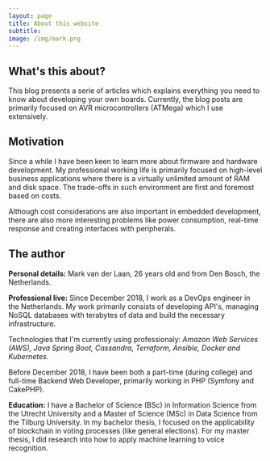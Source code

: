 ```yaml
---
layout: page
title: About this website
subtitle: 
image: /img/mark.png
---
```


## What's this about?

This blog presents a serie of articles which explains everything you need to know about developing your own boards. Currently, the blog posts are primarily focused on AVR microcontrollers (ATMega) which I use extensively.

## Motivation

Since a while I have been keen to learn more about firmware and hardware development. My professional working life is primarily focused on high-level business applications where there is a virtually unlimited amount of RAM and disk space. The trade-offs in such environment are first and foremost based on costs. 

Although cost considerations are also important in embedded development, there are also more interesting problems like power consumption, real-time response and creating interfaces with peripherals.

## The author

**Personal details:** Mark van der Laan, 26 years old and from Den Bosch, the Netherlands.

**Professional live:** Since December 2018, I work as a DevOps engineer in the Netherlands. My work primarily consists of developing API's, managing NoSQL databases with terabytes of data and build the necessary infrastructure. 

Technologies that I'm currently using professionaly: *Amazon Web Services (AWS), Java Spring Boot, Cassandra, Terraform, Ansible, Docker and Kubernetes*. 

Before December 2018, I have been both a part-time (during college) and full-time Backend Web Developer, primarily working in PHP (Symfony and CakePHP). 

**Education:** I have a Bachelor of Science (BSc) in Information Science from the Utrecht University and a Master of Science (MSc) in Data Science from the Tilburg University. In my bachelor thesis, I focused on the applicability of blockchain in voting processes (like general elections). For my master thesis, I did research into how to apply machine learning to voice recognition.